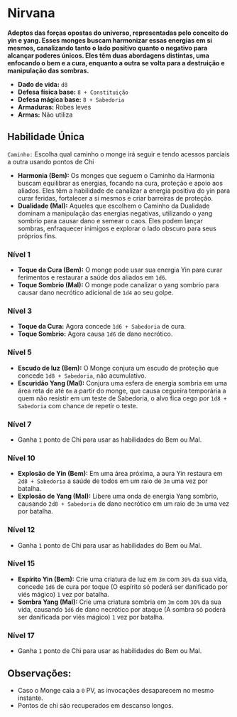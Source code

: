 # Nirvana
**Adeptos das forças opostas do universo, representadas pelo conceito do yin e yang. Esses monges buscam harmonizar essas energias em si mesmos, canalizando tanto o lado positivo quanto o negativo para alcançar poderes únicos. Eles têm duas abordagens distintas, uma enfocando o bem e a cura, enquanto a outra se volta para a destruição e manipulação das sombras.**

- **Dado de vida:** `d8`
- **Defesa física base:** `8 + Constituição`
- **Defesa mágica base:** `8 + Sabedoria`
- **Armaduras:** Robes leves
- **Armas:** Não utiliza

## Habilidade Única
`Caminho:` Escolha qual caminho o monge irá seguir e tendo acessos parciais a outra usando pontos de Chi
- **Harmonia (Bem):** Os monges que seguem o Caminho da Harmonia buscam equilibrar as energias, focando na cura, proteção e apoio aos aliados. Eles têm a habilidade de canalizar a energia positiva do yin para curar feridas, fortalecer a si mesmos e criar barreiras de proteção.
- **Dualidade (Mal):** Aqueles que escolhem o Caminho da Dualidade dominam a manipulação das energias negativas, utilizando o yang sombrio para causar dano e semear o caos. Eles podem lançar sombras, enfraquecer inimigos e explorar o lado obscuro para seus próprios fins.

### Nível 1
- **Toque da Cura (Bem):** O monge pode usar sua energia Yin para curar ferimentos e restaurar a saúde dos aliados em `1d6`.
- **Toque Sombrio (Mal):** O monge pode canalizar o yang sombrio para causar dano necrótico adicional de `1d4` ao seu golpe.

### Nível 3
- **Toque da Cura:** Agora concede `1d6 + Sabedoria` de cura.
- **Toque Sombrio:** Agora causa `1d6` de dano necrótico.

### Nível 5
- **Escudo de luz (Bem):** O Monge conjura um escudo de proteção que concede `1d8 + Sabedoria`, não acumulativo.
- **Escuridão Yang (Mal):** Conjura uma esfera de energia sombria em uma área reta de até `6m` a partir do monge, que causa cegueira temporária a quem não resistir em um teste de Sabedoria, o alvo fica cego por `1d8 + Sabedoria` com chance de repetir o teste.

### Nível 7
- Ganha `1` ponto de Chi para usar as habilidades do Bem ou Mal.

### Nível 10
- **Explosão de Yin (Bem):** Em uma área próxima, a aura Yin restaura em `2d8 + Sabedoria` a saúde de todos em um raio de `3m` uma vez por batalha.
- **Explosão de Yang (Mal):** Libere uma onda de energia Yang sombrio, causando `2d8 + Sabedoria` de dano necrótico em um raio de `3m` uma vez por batalha.

### Nível 12
- Ganha `1` ponto de Chi para usar as habilidades do Bem ou Mal.

### Nível 15
- **Espírito Yin (Bem):** Crie uma criatura de luz em `3m` com `30%` da sua vida, concede `1d6` de cura por toque (O espírito só poderá ser danificado por viés mágico) `1` vez por batalha.
- **Sombra Yang (Mal):** Crie uma criatura sombria em `3m` com `30%` da sua vida, causando `1d6` de dano necrótico por ataque (A sombra só poderá ser danificada por viés mágico) `1` vez por batalha.

### Nível 17
- Ganha `1` ponto de Chi para usar as habilidades do Bem ou Mal.

## **Observações:**
- Caso o Monge caia a `0` PV, as invocações desaparecem no mesmo instante.
- Pontos de chi são recuperados em descanso longos.
